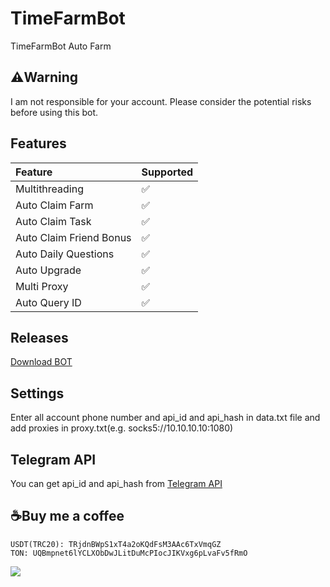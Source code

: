 # TimeFarmBot
TimeFarmBot Auto Farm

## ⚠️Warning
I am not responsible for your account. Please consider the potential risks before using this bot.

## Features
| Feature                   | Supported |
| :------------------------ | :-------- |
| Multithreading            | ✅        |
| Auto Claim Farm           | ✅        |
| Auto Claim Task           | ✅        |
| Auto Claim Friend Bonus   | ✅        |
| Auto Daily Questions      | ✅        |
| Auto Upgrade              | ✅        |
| Multi Proxy               | ✅        |
| Auto Query ID             | ✅        |

## Releases
[Download BOT](https://github.com/glad-tidings/TimeFarmBot/releases)

## Settings
Enter all account phone number and api_id and api_hash in data.txt file and add proxies in proxy.txt(e.g. socks5://10.10.10.10:1080)

## Telegram API
You can get api_id and api_hash from [Telegram API](https://my.telegram.org)

## ☕Buy me a coffee
```
USDT(TRC20): TRjdnBWpS1xT4a2oKQdFsM3AAc6TxVmqGZ
TON: UQBmpnet6lYCLXObDwJLitDuMcPIocJIKVxg6pLvaFv5fRmO
```

![](http://visit.parselecom.com/Api/Visit/glad-tidings/TimeFarmBot/CDA434)
